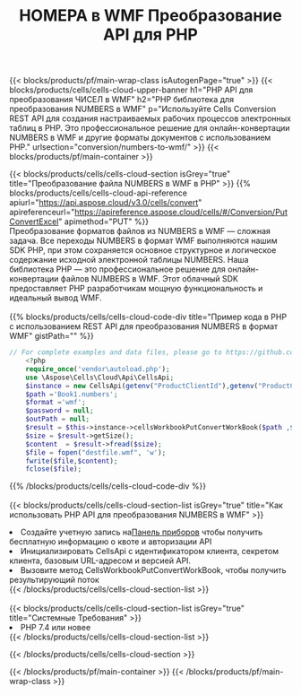 ﻿---
title: НОМЕРА в WMF Преобразование API для PHP
description:  Использование Aspose.Cells Cloud SDK для PHP для преобразования файла формата NUMBERS в файл формата WMF.
url: /ru/php/conversion/numbers-to-wmf/
---
{{< blocks/products/pf/main-wrap-class isAutogenPage="true" >}}
{{< blocks/products/cells/cells-cloud-upper-banner h1="PHP API для преобразования ЧИСЕЛ в WMF" h2="PHP библиотека для преобразования NUMBERS в WMF" p="Используйте Cells Conversion REST API для создания настраиваемых рабочих процессов электронных таблиц в PHP. Это профессиональное решение для онлайн-конвертации NUMBERS в WMF и другие форматы документов с использованием PHP." urlsection="conversion/numbers-to-wmf/" >}}
{{< blocks/products/pf/main-container >}}

{{< blocks/products/cells/cells-cloud-section isGrey="true" title="Преобразование файла NUMBERS в WMF в PHP" >}}
{{% blocks/products/cells/cells-cloud-api-reference apiurl="https://api.aspose.cloud/v3.0/cells/convert" apireferenceurl="https://apireference.aspose.cloud/cells/#/Conversion/PutConvertExcel" apimethod="PUT" %}}
<br/>
Преобразование форматов файлов из NUMBERS в WMF — сложная задача. Все переходы NUMBERS в формат WMF выполняются нашим SDK PHP, при этом сохраняется основное структурное и логическое содержание исходной электронной таблицы NUMBERS. Наша библиотека PHP — это профессиональное решение для онлайн-конвертации файлов NUMBERS в WMF. Этот облачный SDK предоставляет PHP разработчикам мощную функциональность и идеальный вывод WMF.
<br/>
<br/>
{{% blocks/products/cells/cells-cloud-code-div title="Пример кода в PHP с использованием REST API для преобразования NUMBERS в формат WMF" gistPath="" %}}
 
```php
// For complete examples and data files, please go to https://github.com/aspose-cells-cloud/aspose-cells-cloud-php/
    <?php
    require_once('vendor\autoload.php');
    use \Aspose\Cells\Cloud\Api\CellsApi;
    $instance = new CellsApi(getenv("ProductClientId"),getenv("ProductClientSecret"));
    $path ='Book1.numbers';    
    $format ='wmf';
    $password = null;
    $outPath = null;      
    $result = $this->instance->cellsWorkbookPutConvertWorkBook($path ,$format, $password,  $outPath);
    $size = $result->getSize();
    $content  = $result->fread($size);
    $file = fopen("destfile.wmf", 'w');
    fwrite($file,$content);
    fclose($file);
```
 
{{% /blocks/products/cells/cells-cloud-code-div %}}
<br/>
<br/>
{{< blocks/products/cells/cells-cloud-section-list isGrey="true" title="Как использовать PHP API для преобразования NUMBERS в WMF" >}}
<li> Создайте учетную запись на<a href="https://dashboard.aspose.cloud/">Панель приборов</a> чтобы получить бесплатную информацию о квоте и авторизации API</li>
<li>Инициализировать CellsApi с идентификатором клиента, секретом клиента, базовым URL-адресом и версией API.</li>
<li>Вызовите метод CellsWorkbookPutConvertWorkBook, чтобы получить результирующий поток</li>
{{< /blocks/products/cells/cells-cloud-section-list >}}
<br/>
<br/>
{{< blocks/products/cells/cells-cloud-section-list isGrey="true" title="Системные Требования" >}}
<li>PHP 7.4 или новее</li>
{{< /blocks/products/cells/cells-cloud-section-list >}}

{{< /blocks/products/cells/cells-cloud-section >}}

{{< /blocks/products/pf/main-container >}}
{{< /blocks/products/pf/main-wrap-class >}}
